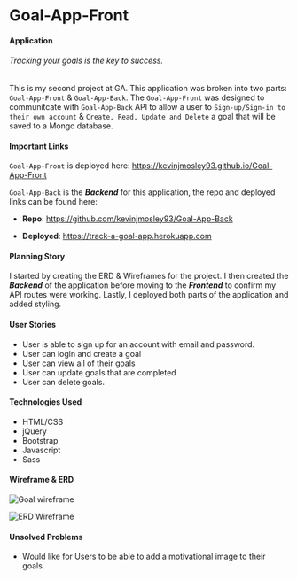 # Goal-App-Front

#### Application

###### Tracking your goals is the key to success.

This is my second project at GA. This application was broken into two parts: `Goal-App-Front` & `Goal-App-Back`. The `Goal-App-Front` was designed to communitcate with `Goal-App-Back` API to allow a user to `Sign-up/Sign-in to their own account` & `Create, Read, Update and Delete` a goal that will be saved to a Mongo database.

#### Important Links

`Goal-App-Front` is deployed here: https://kevinjmosley93.github.io/Goal-App-Front

`Goal-App-Back` is the **_Backend_** for this application, the repo and deployed links can be found here:

- **Repo**: https://github.com/kevinjmosley93/Goal-App-Back

- **Deployed**: https://track-a-goal-app.herokuapp.com

#### Planning Story

I started by creating the ERD & Wireframes for the project. I then created the **_Backend_** of the application before moving to the **_Frontend_** to confirm my API routes were working. Lastly, I deployed both parts of the application and added styling.

#### User Stories

- User is able to sign up for an account with email and password.
- User can login and create a goal
- User can view all of their goals
- User can update goals that are completed
- User can delete goals.

#### Technologies Used

- HTML/CSS
- jQuery
- Bootstrap
- Javascript
- Sass

#### Wireframe & ERD

![Goal wireframe](https://i.imgur.com/Oc2lkfs.png)

![ERD Wireframe](https://i.imgur.com/mcU9raw.png)

#### Unsolved Problems

- Would like for Users to be able to add a motivational image to their goals.
